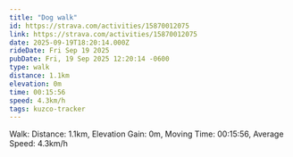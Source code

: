 ```yaml
---
title: "Dog walk"
id: https://strava.com/activities/15870012075
link: https://strava.com/activities/15870012075
date: 2025-09-19T18:20:14.000Z
rideDate: Fri Sep 19 2025
pubDate: Fri, 19 Sep 2025 12:20:14 -0600
type: walk
distance: 1.1km
elevation: 0m
time: 00:15:56
speed: 4.3km/h
tags: kuzco-tracker
---
```

Walk: Distance: 1.1km, Elevation Gain: 0m, Moving Time: 00:15:56, Average Speed: 4.3km/h